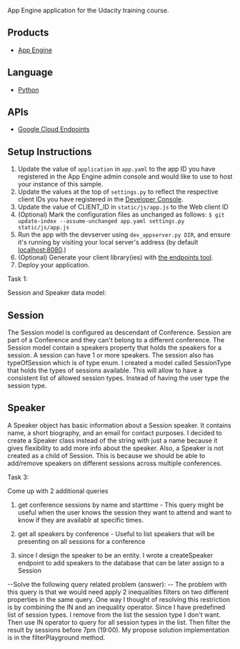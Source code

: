 App Engine application for the Udacity training course.

## Products
- [App Engine][1]

## Language
- [Python][2]

## APIs
- [Google Cloud Endpoints][3]

## Setup Instructions
1. Update the value of `application` in `app.yaml` to the app ID you
   have registered in the App Engine admin console and would like to use to host
   your instance of this sample.
1. Update the values at the top of `settings.py` to
   reflect the respective client IDs you have registered in the
   [Developer Console][4].
1. Update the value of CLIENT_ID in `static/js/app.js` to the Web client ID
1. (Optional) Mark the configuration files as unchanged as follows:
   `$ git update-index --assume-unchanged app.yaml settings.py static/js/app.js`
1. Run the app with the devserver using `dev_appserver.py DIR`, and ensure it's running by visiting your local server's address (by default [localhost:8080][5].)
1. (Optional) Generate your client library(ies) with [the endpoints tool][6].
1. Deploy your application.


[1]: https://developers.google.com/appengine
[2]: http://python.org
[3]: https://developers.google.com/appengine/docs/python/endpoints/
[4]: https://console.developers.google.com/
[5]: https://localhost:8080/
[6]: https://developers.google.com/appengine/docs/python/endpoints/endpoints_tool


Task 1:

Session and Speaker data model:

Session 
-------
The Session model is configured as descendant of Conference. Session are part of a Conference and they 
can't belong to a different conference. The Session model contain a speakers property that holds the 
speakers for a session. A session can have 1 or more speakers. The session also has typeOfSession which is of type enum. 
I created a model called SessionType that holds the types of sessions available. This will allow to have a consistent list
of allowed session types. Instead of having the user type the session type.

Speaker
-------
A Speaker object has basic information about a Session speaker. It contains name, a short biography, and an email for contact purposes. 
I decided to create a Speaker class instead of the string with  just a name because it gives flexibility to add more info about the speaker. Also, 
a Speaker is not created as a child of Session. This is because we should be able to add/remove speakers on different sessions across multiple conferences. 


Task 3:

Come up with 2 additional queries

1. get conference sessions by name and starttime - This query might be useful when the user knows the session they want to attend and want to know if they
are availablr at specific times.


2. get all speakers by conference - Useful to list speakers that will be presenting on all sessions for a conference

3. since I design the speaker to be an entity. I wrote a createSpeaker endpoint to add speakers to the database that can be later assign to a Session


--Solve the following query related problem (answer): --
The problem with this query is that we would need apply 2 inequalities filters on two different properties in the same query. One way I thought of resolving this restriction is by combining the IN and an inequality operator. Since I have predefined list of session types. I remove from the list the session type I don't want. Then use IN operator to query for all session types in the list. Then filter the result by sessions before 7pm (19:00).
My propose solution implementation is in the filterPlayground method.
